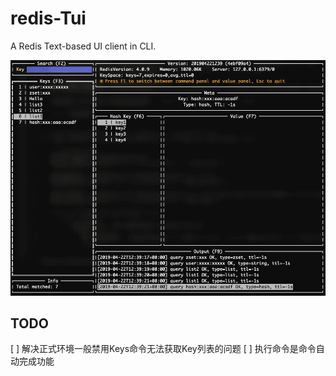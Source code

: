 # redis-Tui

A Redis Text-based UI client in CLI.

![](./preview.gif)


## TODO

[ ] 解决正式环境一般禁用Keys命令无法获取Key列表的问题
[ ] 执行命令是命令自动完成功能
